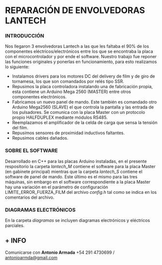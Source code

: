 # REPARACIÓN DE ENVOLVEDORAS LANTECH

### INTRODUCCIÓN

Nos llegaron 3 envolvedoras Lantech a las que les faltaba el 90% de los componentes eléctricos/electrónicos entre los que se encontraba la placa con el microcontrolador y por ende el software. Nuestro trabajo fue reponer las funciones originales y ponerlas en funcionamiento, para esto realizamos lo siguiente:

* Instalamos drivers para los motores DC del delivery de film y de giro de tornamesa, los que son comandados por relés tipo SSR. 
* Repusimos la placa controladora instalando una de fabricación propia, esta contiene un Arduino Mega 2560 (MASTER) entre otros componentes electrónicos.  
* Fabricamos un nuevo panel de mando. Este también es comandado otro Arduino Mega2560 (SLAVE) el que controla la pantalla y las entrada de los pulsadores. Se comunica con la placa Master con un protocolo propio HALFDUPLEX mediante módulos RS485.
* Reemplazamos el amplificador de la celda de carga que sensa la tensión del film.
* Repusimos sensores de proximidad inductivos faltantes.
* Repusimos cables dañados.


### SOBRE EL SOFTWARE

Desarrollado en C++ para las placas Arduino instaladas, en el presente respositorio la carpeta _lantech_M_ contiene el software para la placa Master (en gabinete principal) mientras que la carpeta _lantech_S_ contiene el software de panel de mando. Este último es el mismo para las tres máquinas, sin embargo en el software correspondiente a la placa Master hay una variación en el parámetro de configuración LIMITE_ERROR_FUERZA_FILM del archivo _config.h_ tal como se indica en los comentarios del archivo.


### DIAGRAMAS ELECTRÓNICOS

En la carpeta _diagramas_ se incluyen diagramas electrónicos y eléctricos parciales.


## + INFO

Comunicarse con **Antonio Armada**
+54 291 4730699 / antonioarmda@gmail.com



